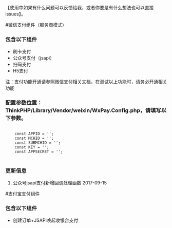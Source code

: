 ﻿【使用中如果有什么问题可以反馈给我，或者你要是有什么想法也可以直接issues】。

#微信支付组件（服务商模式）
<h3>包含以下组件</h3>
<ul>
    <li>刷卡支付</li>
    <li>公众号支付（jsapi）</li>
    <li>扫码支付</li>
    <li>H5支付</li>
</ul>
<p>注：支付功能开通请参照微信支付相关文档，在测试以上功能时，请务必开通相关功能</p>
<h3>配置参数位置：ThinkPHP/Library/Vendor/weixin/WxPay.Config.php，请填写以下参数。</h3>
<pre>
<code>
	const APPID = '';
	const MCHID = '';
	const SUBMCHID = '';
	const KEY = '';
	const APPSECRET = '';
</code>
</pre>
<h3>更新信息</h3>
<ol>
    <li>公众号jsapi支付新增回调处理函数  <time>2017-09-15</time></li>
</ol>
#支付宝支付组件
<h3>包含以下组件</h3>
<ul>
    <li>创建订单+JSAPI唤起收银台支付</li>
</ul>

